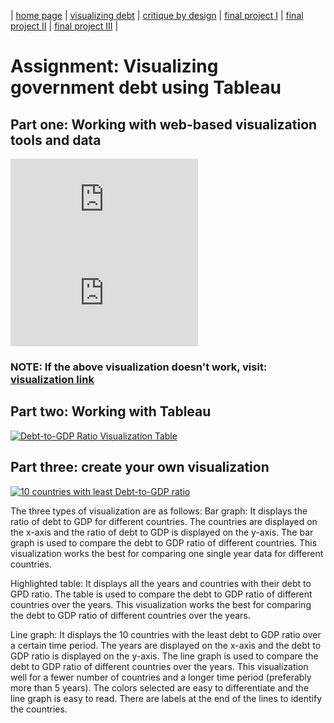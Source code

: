 | [home page](https://cmustudent.github.io/tswd-portfolio-templates/) | [visualizing debt](visualizing-government-debt) | [critique by design](critique-by-design) | [final project I](final-project-part-one) | [final project II](final-project-part-two) | [final project III](final-project-part-three) |

# Assignment: Visualizing government debt using Tableau

## Part one: Working with web-based visualization tools and data

<iframe src="https://data-viewer.oecd.org?chartId=d2be5afd-e069-4657-8a07-fbf31cf4d440" style="border: none"; allowfullscreen="true">;
    <a rel="noopener noreferrer" href="https://data-viewer.oecd.org?chartId=d2be5afd-e069-4657-8a07-fbf31cf4d440" target="_blank">Dataflow</a>
  </iframe><iframe src="https://data-viewer.oecd.org?chartId=d2be5afd-e069-4657-8a07-fbf31cf4d440" style="border: none"; allowfullscreen="true">;
    <a rel="noopener noreferrer" href="https://data-viewer.oecd.org?chartId=d2be5afd-e069-4657-8a07-fbf31cf4d440" target="_blank">Dataflow</a>
  </iframe>



###  NOTE: If the above visualization doesn't work, visit: [visualization link](https://data-viewer.oecd.org/?chartId=ab494987-2057-4217-86fa-a616cef44c7e)

## Part two: Working with Tableau

<div class='tableauPlaceholder' id='viz1725830256448' style='position: relative'><noscript><a href='#'><img alt='Debt-to-GDP Ratio Visualization Table ' src='https:&#47;&#47;public.tableau.com&#47;static&#47;images&#47;As&#47;Assignment2Tablaeu&#47;Debt-to-GDPRatioVisualizationTable&#47;1_rss.png' style='border: none' /></a></noscript><object class='tableauViz'  style='display:none;'><param name='host_url' value='https%3A%2F%2Fpublic.tableau.com%2F' /> <param name='embed_code_version' value='3' /> <param name='site_root' value='' /><param name='name' value='Assignment2Tablaeu&#47;Debt-to-GDPRatioVisualizationTable' /><param name='tabs' value='no' /><param name='toolbar' value='yes' /><param name='static_image' value='https:&#47;&#47;public.tableau.com&#47;static&#47;images&#47;As&#47;Assignment2Tablaeu&#47;Debt-to-GDPRatioVisualizationTable&#47;1.png' /> <param name='animate_transition' value='yes' /><param name='display_static_image' value='yes' /><param name='display_spinner' value='yes' /><param name='display_overlay' value='yes' /><param name='display_count' value='yes' /><param name='language' value='en-US' /><param name='filter' value='publish=yes' /></object></div>
<script type='text/javascript'>                    
    var divElement = document.getElementById('viz1725830256448');                    
    var vizElement = divElement.getElementsByTagName('object')[0];                    
    vizElement.style.width='100%';vizElement.style.height=(divElement.offsetWidth*0.75)+'px';                    
    var scriptElement = document.createElement('script');                    
    scriptElement.src = 'https://public.tableau.com/javascripts/api/viz_v1.js';                    
    vizElement.parentNode.insertBefore(scriptElement, vizElement);                
</script>

## Part three: create your own visualization

<div class='tableauPlaceholder' id='viz1725830239103' style='position: relative'><noscript><a href='#'><img alt='10 countries with least Debt-to-GDP ratio ' src='https:&#47;&#47;public.tableau.com&#47;static&#47;images&#47;10&#47;10CountriesLeast&#47;10countrieswithleastDebt-to-GDPratio&#47;1_rss.png' style='border: none' /></a></noscript><object class='tableauViz'  style='display:none;'><param name='host_url' value='https%3A%2F%2Fpublic.tableau.com%2F' /> <param name='embed_code_version' value='3' /> <param name='site_root' value='' /><param name='name' value='10CountriesLeast&#47;10countrieswithleastDebt-to-GDPratio' /><param name='tabs' value='no' /><param name='toolbar' value='yes' /><param name='static_image' value='https:&#47;&#47;public.tableau.com&#47;static&#47;images&#47;10&#47;10CountriesLeast&#47;10countrieswithleastDebt-to-GDPratio&#47;1.png' /> <param name='animate_transition' value='yes' /><param name='display_static_image' value='yes' /><param name='display_spinner' value='yes' /><param name='display_overlay' value='yes' /><param name='display_count' value='yes' /><param name='language' value='en-US' /><param name='filter' value='publish=yes' /></object></div>
<script type='text/javascript'>                    
    var divElement = document.getElementById('viz1725830239103');                    
    var vizElement = divElement.getElementsByTagName('object')[0];                    
    vizElement.style.width='100%';vizElement.style.height=(divElement.offsetWidth*0.75)+'px';                    
    var scriptElement = document.createElement('script');                    
    scriptElement.src = 'https://public.tableau.com/javascripts/api/viz_v1.js';                    
    vizElement.parentNode.insertBefore(scriptElement, vizElement);                
</script>

The three types of visualization are as follows:
Bar graph: It displays the ratio of debt to GDP for different countries. The countries are displayed on the x-axis and the ratio of debt to GDP is displayed on the y-axis. The bar graph is used to compare the debt to GDP ratio of different countries. This visualization works the best for comparing one single year data for different countries.

Highlighted table: It displays all the years and countries with their debt to GPD ratio. The table is used to compare the debt to GDP ratio of different countries over the years. This visualization works the best for comparing the debt to GDP ratio of different countries over the years.

Line graph: It displays the 10 countries with the least debt to GDP ratio over a certain time period. The years are displayed on the x-axis and the debt to GDP ratio is displayed on the y-axis. The line graph is used to compare the debt to GDP ratio of different countries over the years. This visualization well for a fewer number of countries and a longer time period (preferably more than 5 years). The colors selected are easy to differentiate and the line graph is easy to read. There are labels at the end of the lines to identify the countries.
